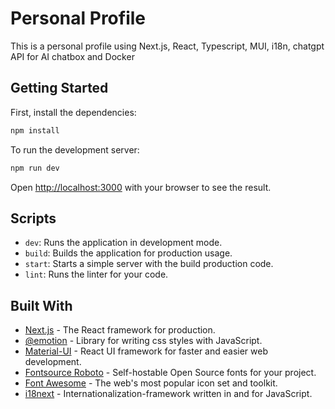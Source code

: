 # Personal Profile

This is a personal profile using Next.js, React, Typescript, MUI, i18n, chatgpt API for AI chatbox and Docker

## Getting Started

First, install the dependencies:

```bash
npm install
```

To run the development server:

```bash
npm run dev
```

Open [http://localhost:3000](http://localhost:3000) with your browser to see the result.

## Scripts

- `dev`: Runs the application in development mode.
- `build`: Builds the application for production usage.
- `start`: Starts a simple server with the build production code.
- `lint`: Runs the linter for your code.

## Built With

- [Next.js](https://nextjs.org/) - The React framework for production.
- [@emotion](https://emotion.sh/docs/introduction) - Library for writing css styles with JavaScript.
- [Material-UI](https://mui.com/) - React UI framework for faster and easier web development.
- [Fontsource Roboto](https://fontsource.org/fonts/roboto) - Self-hostable Open Source fonts for your project.
- [Font Awesome](https://fontawesome.com/) - The web's most popular icon set and toolkit.
- [i18next](https://www.i18next.com/) - Internationalization-framework written in and for JavaScript.
